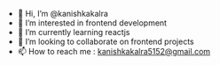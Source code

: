 - 👋 Hi, I’m @kanishkakalra
- 👀 I’m interested in frontend development
- 🌱 I’m currently learning reactjs
- 💞️ I’m looking to collaborate on frontend projects
- 📫 How to reach me : kanishkakalra5152@gmail.com 


<!---
kanishkakalra/kanishkakalra is a ✨ special ✨ repository because its `README.md` (this file) appears on your GitHub profile.
You can click the Preview link to take a look at your changes.
--->
